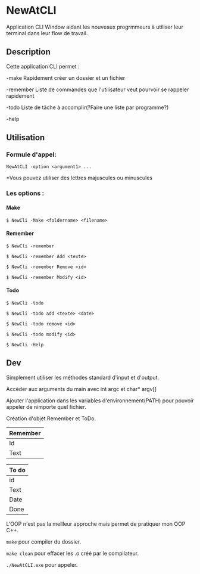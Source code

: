 # NewAtCLI
Application CLI Window aidant les nouveaux progrmmeurs à utiliser leur terminal dans leur flow de travail.

## Description
Cette application CLI permet :

-make Rapidement créer un dossier et un fichier

-remember Liste de commandes que l'utilisateur veut pourvoir se rappeler rapidement

-todo Liste de tâche à accomplir(?Faire une liste par programme?)

-help

## Utilisation
### Formule d'appel: 

`NewAtCLI -option <argument1> ...`

*Vous pouvez utiliser des lettres majuscules ou minuscules
### Les options :
#### Make
`$ NewCli -Make <foldername> <filename>`
#### Remember
`$ NewCli -remember`

`$ NewCli -remember Add <texte>`

`$ NewCli -remember Remove <id>`

`$ NewCli -remember Modify <id>`
#### Todo
`$ NewCli -todo`

`$ NewCli -todo add <texte> <date>`

`$ NewCli -todo remove <id>`

`$ NewCli -todo modify <id>`

`$ NewCli -Help`
## Dev
Simplement utiliser les méthodes standard d'input et d'output.

Accèder aux arguments du main avec int argc et char* argv[]

Ajouter l'application dans les variables d'environnement(PATH) pour pouvoir appeler de nimporte quel fichier.

Création d'objet Remember et ToDo.

|  Remember |
|-----------|
|Id         |
|Text       |

| To do     |
|-----------|
| id        |
| Text      |
| Date      |
| Done      |

L'OOP n'est pas la meilleur approche mais permet de pratiquer mon OOP C++.

`make` pour compiler du dossier.

`make clean` pour effacer les .o créé par le compilateur.

`./NewAtCLI.exe` pour appeler.